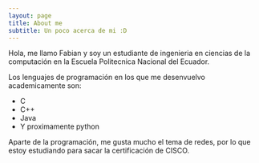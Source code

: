 ```yaml
---
layout: page
title: About me
subtitle: Un poco acerca de mi :D
---
```


Hola, me llamo Fabian y soy un estudiante de ingenieria en ciencias de la computación
en la Escuela Politecnica Nacional del Ecuador.

Los lenguajes de programación en los que me desenvuelvo academicamente son:


- C
- C++
- Java
- Y proximamente python

Aparte de la programación, me gusta mucho el tema de redes, por lo que estoy estudiando para
sacar la certificación de CISCO.
